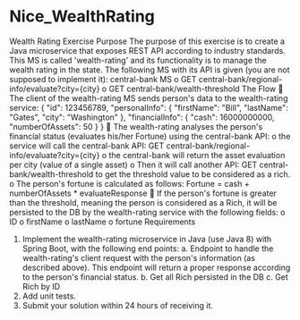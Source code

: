 # Nice_WealthRating
Wealth Rating Exercise
Purpose
The purpose of this exercise is to create a Java microservice that exposes REST API according to industry
standards. This MS is called 'wealth-rating' and its functionality is to manage the wealth rating in the state.
The following MS with its API is given (you are not supposed to implement it):
central-bank MS
o GET central-bank/regional-info/evaluate?city={city}
o GET central-bank/wealth-threshold
The Flow
 The client of the wealth-rating MS sends person's data to the wealth-rating service:
{
"id": 123456789,
"personalInfo": {
"firstName": "Bill",
"lastName": "Gates",
"city": "Washington"
},
"financialInfo": {
"cash": 16000000000,
"numberOfAssets": 50
}
}
 The wealth-rating analyses the person's financial status (evaluates his/her Fortune) using the
central-bank API:
o the service will call the central-bank API:
GET central-bank/regional-info/evaluate?city={city}
o the central-bank will return the asset evaluation per city (value of a single asset)
o Then it will call another API:
GET central-bank/wealth-threshold
to get the threshold value to be considered as a rich.
o The person's fortune is calculated as follows:
Fortune = cash + numberOfAssets * evaluateResponse
 If the person's fortune is greater than the threshold, meaning the person is considered as a Rich, it
will be persisted to the DB by the wealth-rating service with the following fields:
o ID
o firstName
o lastName
o fortune
Requirements
1. Implement the wealth-rating microservice in Java (use Java 8) with Spring Boot, with the following
end points:
a. Endpoint to handle the wealth-rating's client request with the person's information (as
described above).
This endpoint will return a proper response according to the person's financial status.
b. Get all Rich persisted in the DB
c. Get Rich by ID
2. Add unit tests.
3. Submit your solution within 24 hours of receiving it.
